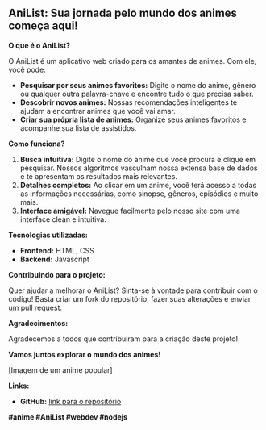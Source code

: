 ## AniList: Sua jornada pelo mundo dos animes começa aqui!

**O que é o AniList?**

O AniList é um aplicativo web criado para os amantes de animes. Com ele, você pode:

* **Pesquisar por seus animes favoritos:** Digite o nome do anime, gênero ou qualquer outra palavra-chave e encontre tudo o que precisa saber.
* **Descobrir novos animes:** Nossas recomendações inteligentes te ajudam a encontrar animes que você vai amar.
* **Criar sua própria lista de animes:** Organize seus animes favoritos e acompanhe sua lista de assistidos.

**Como funciona?**

1. **Busca intuitiva:** Digite o nome do anime que você procura e clique em pesquisar. Nossos algoritmos vasculham nossa extensa base de dados e te apresentam os resultados mais relevantes.
2. **Detalhes completos:** Ao clicar em um anime, você terá acesso a todas as informações necessárias, como sinopse, gêneros, episódios e muito mais.
3. **Interface amigável:** Navegue facilmente pelo nosso site com uma interface clean e intuitiva.

**Tecnologias utilizadas:**

* **Frontend:** HTML, CSS
* **Backend:** Javascript

**Contribuindo para o projeto:**

Quer ajudar a melhorar o AniList? Sinta-se à vontade para contribuir com o código! Basta criar um fork do repositório, fazer suas alterações e enviar um pull request.

**Agradecimentos:**

Agradecemos a todos que contribuíram para a criação deste projeto!

**Vamos juntos explorar o mundo dos animes!**

[Imagem de um anime popular]

**Links:**

* **GitHub:** [link para o repositório](https://github.com/GeovanniJDA)

**#anime #AniList #webdev #nodejs**
